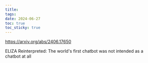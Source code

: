 ```yaml
---
title: 
tags: 
date: 2024-06-27
toc: true
toc_sticky: true
---
```

https://arxiv.org/abs/2406.17650

ELIZA Reinterpreted: The world's first chatbot was not intended as a chatbot at all
# 